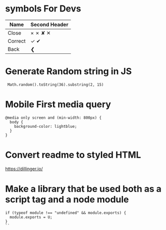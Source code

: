 # symbols For Devs

Name  | Second Header
------------- | -------------
Close  | × ✗ ✘ ✕
Correct  | ✓ ✔ 
Back | ❮


# Generate Random string in JS

```
 Math.random().toString(36).substring(2, 15)

```
# Mobile First media query

```
@media only screen and (min-width: 800px) {
  body {
    background-color: lightblue;
  }
}

```

# Convert readme to styled HTML
https://dillinger.io/

# Make a library that be used both as a script tag and a node module

```
if (typeof module !== "undefined" && module.exports) {
  module.exports = U;
}
``
